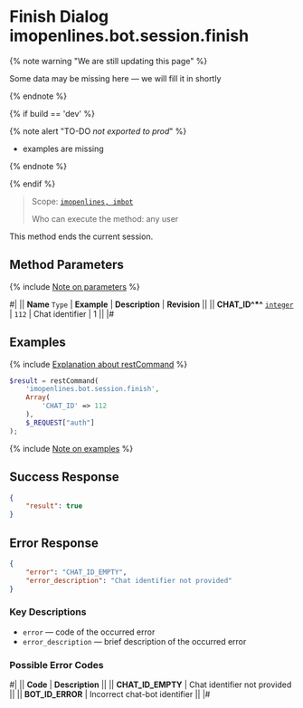 # Finish Dialog imopenlines.bot.session.finish

{% note warning "We are still updating this page" %}

Some data may be missing here — we will fill it in shortly

{% endnote %}

{% if build == 'dev' %}

{% note alert "TO-DO _not exported to prod_" %}

- examples are missing

{% endnote %}

{% endif %}

> Scope: [`imopenlines, imbot`](../../../scopes/permissions.md)
>
> Who can execute the method: any user

This method ends the current session.

## Method Parameters

{% include [Note on parameters](../../../../_includes/required.md) %}

#|
|| **Name**
`Type` | **Example** | **Description** | **Revision** ||
|| **CHAT_ID^*^**
[`integer`](../../../data-types.md) | `112` | Chat identifier | 1 ||
|#

## Examples

{% include [Explanation about restCommand](../../../chat-bots/_includes/rest-command.md) %}

```php
$result = restCommand(
    'imopenlines.bot.session.finish',
    Array(
        'CHAT_ID' => 112
    ),
    $_REQUEST["auth"]
);
```

{% include [Note on examples](../../../../_includes/examples.md) %}

## Success Response

```json
{
    "result": true
}
```

## Error Response

```json
{
    "error": "CHAT_ID_EMPTY",
    "error_description": "Chat identifier not provided"
}
```

### Key Descriptions

- `error` — code of the occurred error
- `error_description` — brief description of the occurred error

### Possible Error Codes

#|
|| **Code** | **Description** ||
|| **CHAT_ID_EMPTY** | Chat identifier not provided ||
|| **BOT_ID_ERROR** | Incorrect chat-bot identifier ||
|#